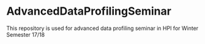 # AdvancedDataProfilingSeminar
This repository is used for advanced data profiling seminar in HPI for Winter Semester 17/18
